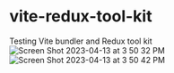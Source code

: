 # vite-redux-tool-kit
Testing Vite bundler and Redux tool kit
![Screen Shot 2023-04-13 at 3 50 32 PM](https://user-images.githubusercontent.com/15332587/231879972-8d9c7cbd-16fb-46ca-be0d-9093f1bf1eea.png)
![Screen Shot 2023-04-13 at 3 50 42 PM](https://user-images.githubusercontent.com/15332587/231879973-0b042b27-4920-442c-8795-52ab0ff05629.png)
